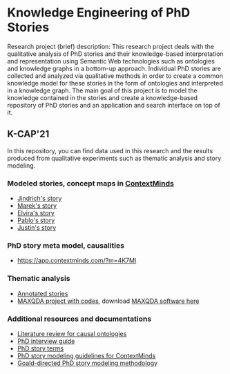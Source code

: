 # Knowledge Engineering of PhD Stories

Research project (brief) description: This research project deals with the qualitative analysis of PhD stories and their knowledge-based interpretation and representation using Semantic Web technologies such as ontologies and knowledge graphs in a bottom-up approach. Individual PhD stories are collected and analyzed via qualitative methods in order to create a common knowledge model for these stories in the form of ontologies and interpreted in a knowledge graph. The main goal of this project is to model the knowledge contained in the stories and create a knowledge-based repository of PhD stories and an application and search interface on top of it.

## K-CAP'21
In this repository, you can find data used in this research and the results produced from qualitative experiments such as thematic analysis and story modeling.

### Modeled stories, concept maps in [ContextMinds](https://www.contextminds.com)
- [Jindrich's story](https://app.contextminds.com/?m=1nW6E)
- [Marek's story](https://app.contextminds.com/?m=L2J7e)
- [Elvira's story](https://app.contextminds.com/?m=YBE7j)
- [Pablo's story](https://app.contextminds.com/?m=NJb7g)
- [Justin's story](https://app.contextminds.com/?m=d0wgg)

### PhD story meta model, causalities
- https://app.contextminds.com/?m=4K7Ml

### Thematic analysis
- [Annotated stories](https://github.com/nvbach91/phd-odyssey/tree/master/thematic-analysis/annotated-stories)
- [MAXQDA project with codes](https://github.com/nvbach91/phd-odyssey/blob/master/thematic-analysis/PhD%20Odyssey.mx20), download [MAXQDA software here](https://www.maxqda.com/trial)

### Additional resources and documentations
- [Literature review for causal ontologies](https://docs.google.com/spreadsheets/d/1TUs8uR-lFz60JxEF3QTPNcvyfplKotnqq1oBIIodGRg/edit)
- [PhD interview guide](https://docs.google.com/document/d/1HrbjdNSwDoMETDCq0TlNkF0boy0LVqN2ZqPG3d9Nlb0)
- [PhD story terms](https://docs.google.com/spreadsheets/d/15FpffJOqJpdDTYP8Sl3i_B36AIzt91uLSu0UrlpyFDg)
- [PhD story modeling guidelines for ContextMinds](https://docs.google.com/document/d/1L6ooohg2y965WMe3wkfBiLYU5NipTANekAmaqn9uDUc)
- [Goald-directed PhD story modeling methodology](https://docs.google.com/document/d/1T7eBxcPYdWQRslb8bjoj8_MvqKRXd7jPGdERR6zBsLo)

